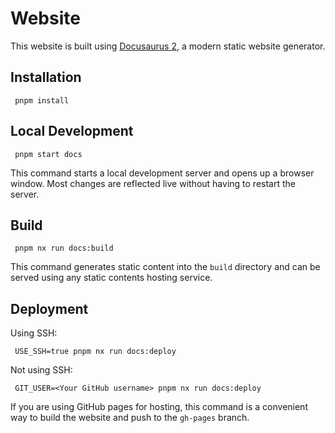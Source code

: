 # Website

This website is built using [Docusaurus 2](https://docusaurus.io/), a modern static website generator.

## Installation

```shell
 pnpm install
```

## Local Development

```shell
 pnpm start docs
```

This command starts a local development server and opens up a browser window. Most changes are reflected live without having to restart the server.

## Build

```shell
 pnpm nx run docs:build
```

This command generates static content into the `build` directory and can be served using any static contents hosting service.

## Deployment

Using SSH:

```shell
 USE_SSH=true pnpm nx run docs:deploy
```

Not using SSH:

```shell
 GIT_USER=<Your GitHub username> pnpm nx run docs:deploy
```

If you are using GitHub pages for hosting, this command is a convenient way to build the website and push to the `gh-pages` branch.
